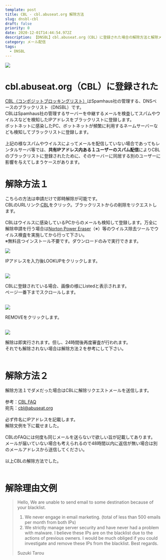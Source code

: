 ```yaml
---
template: post
title: CBL - cbl.abuseat.org 解除方法
slug: dnsbl-cbl
draft: false
priority: 0
date: 2020-12-01T14:44:54.972Z
description: 【DNSBL】cbl.abuseat.org（CBL）に登録された場合の解除方法と解除メッセージ文例
category: メール配信
tags:
  - DNSBL
---
```

![](/media/abuseat-title.png)

# cbl.abuseat.org（CBL）に登録された

<a href="https://www.abuseat.org/">CBL（コンポジットブロッキングリスト）</a>はSpamhaus社の管理する、DNSベースのブラックリスト（DNSBL）です。<br> 				CBLはSpamhaus社の管理するサーバーを中継するメールを検査してスパムやウイルスなどを検知したIPアドレスをブラックリストに登録します。<br> 				ボットネットに感染したPC、ボットネットが頻繁に利用するネームサーバーなども検知してブラックリストに登録します。<br> 				<br> 				上記の様なスパムやウイルスによってメールを配信していない場合であってもレンタルサーバ等では、<strong>共有IPアドレス内ある１ユーザーのスパム配信</strong>によりCBLのブラックリストに登録されたために、そのサーバーに同居する別のユーザーに影響を与えてしまうケースがあります。<br>

# 解除方法１

こちらの方法は申請だけで即時解除が可能です。<br> 				CBLのURLリンク:<a href="https://www.abuseat.org/lookup.cgi">CBL</a>をクリック。ブラックリストからの削除をリクエストします。<br> 				<br> 				CBLはウイルスに感染しているPCからのメールも検知して登録します。万全に解除申請を行う場合は<a href="https://us.norton.com/support/tools/npe.html">Norton Power Eraser</a>（※）等のウイルス除去ツールでウイルス検査を実施してから行って下さい。<br> 				※無料且つインストール不要です。ダウンロードのみで実行できます。<br> 				

![](/media/abuseat-1.png)

IPアドレスを入力後LOOKUPをクリックします。<br><br>

![](/media/abuseat-2.png)

CBLに登録されている場合、画像の様にListedと表示されます。<br> 				ページ一番下までスクロールします。<br><br>

![](/media/abuseat-3.png)

REMOVEをクリックします。<br><br>

![](/media/abuseat-4.png)

解除は即実行されます。但し、24時間後再度審査が行われます。<br>それでも解除されない場合は解除方法２を参考にして下さい。<br><br>

# 解除方法２

解除方法１でダメだった場合はCBLに解除リクエストメールを送信します。<br> 				<br> 				参考：<a href="https://www.abuseat.org/faq.html">CBL FAQ</a><br> 				宛先：<span class="text-primary">cbl@abuseat.org</span><br> 				<br> 				必ず件名にIPアドレスを記載します。<br> 				解除文例を下に載せました。<br> 				<br> 				CBLのFAQには何度も同じメールを送らないで欲しい旨が記載してあります。<br> 				メールが届いていない場合も考えられるので48時間以内に返信が無い場合は別のメールアドレスから送信してください。<br> 				<br> 				以上CBLの解除方法でした。<br><br>

# 解除理由文例

> Hello, We are unable to send email to some destination because of your blacklist.
>
> 1. We never engage in email marketing. (total of less than 500 emails per month from both IPs)
> 2. We strictly manage server security and have never had a problem with malware. I believe these IPs are on the blacklist due to the actions of previous owners. I would be much obliged if you could investigate and remove these IPs from the blacklist. Best regards.
>
> Suzuki Tarou